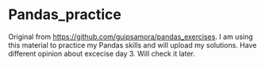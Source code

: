 # Pandas_practice
Original from https://github.com/guipsamora/pandas_exercises. I am using this material to practice my Pandas skills and will upload my solutions.
Have different opinion about excecise day 3. Will check it later.
